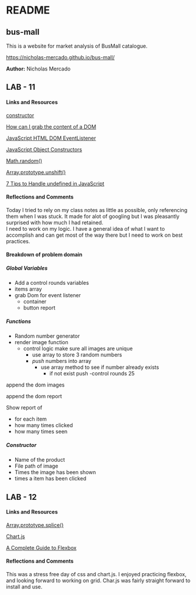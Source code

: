 # README

## bus-mall

This is a website for market analysis of BusMall catalogue.

https://nicholas-mercado.github.io/bus-mall/

__Author:__ Nicholas Mercado

## LAB - 11

#### __Links and Resources__

[constructor](https://developer.mozilla.org/en-US/docs/Web/JavaScript/Reference/Classes/constructor)

[How can I grab the content of a DOM](https://stackoverflow.com/questions/60326877/how-can-i-grab-the-content-of-a-dom-element-only-once-if-selecting-an-entire-tre)

[JavaScript HTML DOM EventListener](https://www.w3schools.com/js/js_htmldom_eventlistener.asp)

[JavaScript Object Constructors](https://www.w3schools.com/js/js_object_constructors.asp)

[Math.random()](https://developer.mozilla.org/en-US/docs/Web/JavaScript/Reference/Global_Objects/Math/random)

[Array.prototype.unshift()](https://developer.mozilla.org/en-US/docs/Web/JavaScript/Reference/Global_Objects/Array/unshift)

[7 Tips to Handle undefined in JavaScript](https://dmitripavlutin.com/7-tips-to-handle-undefined-in-javascript/)

#### __Reflections and Comments__

Today I tried to rely on my class notes as little as possible, only referencing them when I was stuck. It made for alot of googling but I was pleasantly surprised with how much I had retained. <br> 
I need to work on my logic. I have a general idea of what I want to accomplish and can get most of the way there but I need to work on best practices. 

#### Breakdown of problem domain

##### Global Variables

- Add a control rounds variables
- items array
- grab Dom for event listener
  - container
  - button report
  
##### Functions

- Random number generator
- render image function
  - control logic make sure all images are unique
    - use array to store 3 random numbers
    - *push* numbers into array
      - use array method to see if number already exists
        - if not exist push
-control rounds 25


append the dom images

append the dom report


Show report of 
  - for each item
  - how many times clicked
  - how many times seen
  
##### Constructor


- Name of the product
- File path of image
- Times the image has been shown
- times a item has been clicked

## LAB - 12

#### __Links and Resources__

[Array.prototype.splice()](https://developer.mozilla.org/en-US/docs/Web/JavaScript/Reference/Global_Objects/Array/splice)

[Chart.js](https://www.chartjs.org/)

[A Complete Guide to Flexbox](https://css-tricks.com/snippets/css/a-guide-to-flexbox/)

#### __Reflections and Comments__

This was a stress free day of css and chart.js. I enjoyed practicing flexbox, and looking forward to working on grid. Char.js was fairly straight forward to install and use. 

